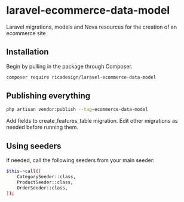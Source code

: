 # laravel-ecommerce-data-model
Laravel migrations, models and Nova resources for the creation of an ecommerce site

## Installation
Begin by pulling in the package through Composer.

```bash
composer require ricadesign/laravel-ecommerce-data-model
```

## Publishing everything
```bash
php artisan vendor:publish --tag=ecommerce-data-model
```

Add fields to create_features_table migration. Edit other migrations as needed before running them.

## Using seeders
If needed, call the following seeders from your main seeder:
```bash
$this->call([
    CategorySeeder::class,
    ProductSeeder::class,
    OrderSeeder::class,
]);
```
